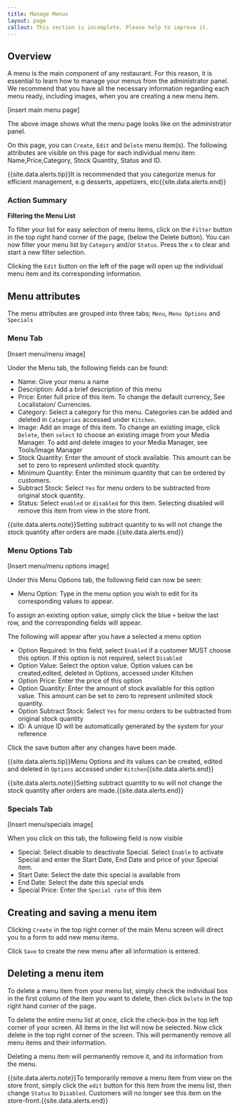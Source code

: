 ```yaml
---
title: Manage Menus
layout: page
callout: This section is incomplete. Please help to improve it.
---
```


## Overview

A menu is the main component of any restaurant. For this reason, it is essential to learn how to manage your menus from the administrator panel. We recommend that you have all the necessary information regarding each menu ready, including images, when you are creating a new menu item.
 
[insert main menu page] 

The above image shows what the menu page looks like on the administrator panel. 

On this page, you can `Create`, `Edit` and `Delete` menu item(s). The following attributes are visible on this page for each individual menu item: Name,Price,Category, Stock Quantity, Status and ID.

{{site.data.alerts.tip}}It is recommended that you categorize menus for efficient management, e.g desserts, appetizers, etc{{site.data.alerts.end}}
 
### Action Summary

**Filtering the Menu List**

To filter your list for easy selection of menu items, click on the `Filter` button in the top right hand corner of the page, (below the Delete button). You can now filter your menu list by `Category` and/or `Status`. Press the `x` to clear and start a new filter selection.

Clicking the `Edit` button on the left of the page will open up the individual menu item and its corresponding information.

## Menu attributes

The menu attributes are grouped into three tabs; `Menu`, `Menu Options` and `Specials`

### Menu Tab

[Insert menu/menu image]

Under the Menu tab, the following fields can be found:

- Name: Give your menu a name
- Description: Add a brief description of this menu
- Price: Enter full price of this item. To change the default currency, See Localistaion/ Currencies.
- Category: Select a category for this menu. Categories can be added and deleted in `Categories` accessed under `Kitchen`.
- Image: Add an image of this item. To change an existing image, click `Delete`, then `select` to choose an existing image from your Media Manager. To add and delete images to your Media Manager, see Tools/Image Manager
- Stock Quantity: Enter the amount of stock available. This amount can be set to zero to represent unlimited stock quantity. 
- Minimum Quantity: Enter the minimum quantity that can be ordered by customers.
- Subtract Stock: Select `Yes` for menu orders to be subtracted from original stock quantity.
- Status: Select `enabled` or `disabled` for this item. Selecting disabled will remove this item from view in the store front.

{{site.data.alerts.note}}Setting subtract quantity to `No` will not change the stock quantity after orders are made.{{site.data.alerts.end}}
 
### Menu Options Tab

[Insert menu/menu options image]

Under this Menu Options tab, the following field can now be seen:
    
- Menu Option: Type in the menu option you wish to edit for its corresponding  values to appear.

To assign an existing option value, simply click the blue `+` below the last row, and the corresponding fields will appear.

The following will appear after you have a selected a menu option

- Option Required: In this field, select `Enabled` if a customer MUST choose this option. If this option is not required, select `Disabled`
- Option Value: Select the option value. Option values can be created,edited, deleted in Options, accessed under Kitchen 
- Option Price: Enter the price of this option
- Option Quantity:  Enter the amount of stock available for this option value. This amount can be set to zero to represent unlimited stock quantity. 
- Option Subtract Stock: Select `Yes` for menu orders to be subtracted from original stock quantity
- ID: A unique ID will be automatically generated by the system for your reference

Click the save button after any changes have been made.
 
{{site.data.alerts.tip}}Menu Options and its values can be created, edited and deleted in `Options` accessed under `Kitchen`{{site.data.alerts.end}}  
 
{{site.data.alerts.note}}Setting subtract quantity to `No` will not change the stock quantity after orders are made.{{site.data.alerts.end}}

### Specials Tab

[Insert menu/specials image]

When you click on this tab, the following field is now visible

- Special: Select disable to deactivate Special. Select `Enable` to activate Special and enter the Start Date, End Date and price of your Special item. 
- Start Date: Select the date this special is available from
- End Date: Select the date this special ends
- Special Price: Enter the `Special rate` of this item
 
## Creating and saving a menu item

Clicking `Create` in the top right corner of the main Menu screen will direct you to a form to add new menu items. 

Click `Save` to create the new menu after all information is entered.

## Deleting a menu item

To delete a menu item from your menu list, simply check the individual box in the first column of the item you want to delete, then click `Delete` in the top right hand corner of the page.

To delete the entire menu list at once, click the check-box in the top left corner of your screen. All items in the list will now be selected. Now click delete in the top right corner of the screen. This will permanently remove all menu items and their information.

Deleting a menu item will permanently remove it, and its information from the menu.
 
{{site.data.alerts.note}}To temporarily remove a menu item from view on the store front, simply click the `edit` button for this item from the menu list, then change `Status` to `Disabled`. Customers will no longer see this item on the store-front.{{site.data.alerts.end}}